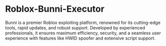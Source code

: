 # Roblox-Bunni-Executor
Bunni is a premier Roblox exploiting platform, renowned for its cutting-edge tools, rapid updates, and robust support. Developed by experienced professionals, it ensures maximum efficiency, security, and a seamless user experience with features like HWID spoofer and extensive script support.
